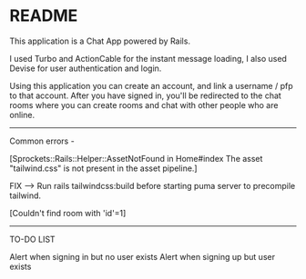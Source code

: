# README

This application is a Chat App powered by Rails.

I used Turbo and ActionCable for the instant message loading,
I also used Devise for user authentication and login.

Using this application you can create an account, and link a username / pfp to that account.
After you have signed in, you'll be redirected to the chat rooms where you can create rooms and chat with other people who are online.

-----------------------------------------------------------------------------
Common errors - 

[Sprockets::Rails::Helper::AssetNotFound in Home#index
The asset "tailwind.css" is not present in the asset pipeline.]

FIX --> Run rails tailwindcss:build before starting puma server to precompile tailwind. 

[Couldn't find room with 'id'=1]




------------------------------------------------------------------------------
TO-DO LIST

Alert when signing in but no user exists
Alert when signing up but user exists